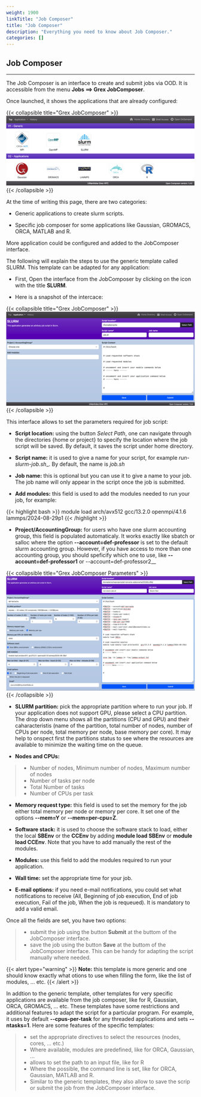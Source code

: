 ```yaml
---
weight: 1900
linkTitle: "Job Composer"
title: "Job Composer"
description: "Everything you need to know about Job Composer."
categories: []
---
```


## Job Composer
---

The Job Composer is an interface to create and submit jobs via OOD. It is accessible from the menu __Jobs ==> Grex JobComposer__. 

Once launched, it shows the applications that are already configured:

{{< collapsible title="Grex JobComposer" >}}
![JobComposer Fron Page](/ood/job-composer.png)
{{< /collapsible >}}

At the time of writing this page, there are two categories:

* Generic applications to create slurm scripts.

* Specific job composer for some applications like Gaussian, GROMACS, ORCA, MATLAB and R. 

More application could be configured and added to the JobComposer interface.

The following will explain the steps to use the generic template called SLURM. This template can be adapted for any application:

* First, Open the interface from the JobComposer by clicking on the icon with the title __SLURM__.

* Here is a snapshot of the intercace:

{{< collapsible title="Grex JobComposer" >}}
![JobComposer Interface](/ood/job-composer-slurm-interface.png)
{{< /collapsible >}}

This interface allows to set the parameters required for job script:

* __Script location:__ using the button _Select Path_, one can navigate through the directories {home or project} to specify the location where the job script will be saved. By default, it saves the script under home directory.

* __Script name:__ it is used to give a name for your script, for example _run-slurm-job.sh__. By default, the name is _job.sh_

* __Job name:__ this is optional but you can use it to give a name to your job. The job name will only appear in the script once the job is submitted.

* __Add modules:__ this field is used to add the modules needed to run your job, for example:

{{< highlight bash >}}
module load arch/avx512  gcc/13.2.0  openmpi/4.1.6 lammps/2024-08-29p1
{{< /highlight >}}

* __Project/AccountingGroup:__ for users who have one slurm accounting group, this field is populated automaticaly. It works exactly like sbatch or salloc where the option __--account=def-professor__ is set to the default slurm accounting group. However, if you have access to more than one accounting group, you should speficify which one to use, like __--account=def-professor1__ or --account=def-professor2__

{{< collapsible title="Grex JobComposer Parameters" >}}
![JobComposer Parameters](/ood/job-composer-parameters.png)
{{< /collapsible >}}

* __SLURM partition:__ pick the appropriate partition where to run your job. If your application does not support GPU, please select a CPU partition. The drop down menu shows all the partitions (CPU and GPU) and their caharacteristis (name of the partition, total number of nodes, number of CPUs per node, total memory per node, base memory per core). It may help to onspect first the partitions status to see where the resources are available to minimize the waiting time on the queue.

* __Nodes and CPUs:__ 

 > * Number of nodes, Minimum number of nodes, Maximum number of nodes
 > * Number of tasks per node
 > * Total Number of tasks
 > * Number of CPUs per task 

* __Memory request type:__ this field is used to set the memory for the job either total memory per node or memory per core. It set one of the options __-\-mem=Y__ or __-\-mem=per-cpu=Z__.

* __Software stack:__ it is used to choose the software stack to load, either the local __SBEnv__ or the __CCEnv__ by adding __module load SBEnv__ or __module load CCEnv__. Note that you have to add manually the rest of the modules.

* __Modules:__ use this field to add the modules required to run your application.

* __Wall time:__ set the appropriate time for your job.

* __E-mail options:__ if you need e-mail notifications, you could set what notifications to receive (All, Beginning of job execution, End of job execution, Fail of the job, When the job is requeued). It is mandatory to add a valid email. 

Once all the fields are set, you have two options:

 > * submit the job using the button __Submit__ at the buttom of the JobComposer interface.
 > * save the job using the button __Save__ at the buttom of the JobComposer interface. This can be handy for adapting the script manually where needed.

{{< alert type="warning" >}}
__Note:__ this template is more generic and one should know exactly what otions to use when filling the form, like the list of modules, ... etc.
{{< /alert >}}

In addtion to the generic template, other templates for very specific applications are available from the job composer, like for R, Gaussian, ORCA, GROMACS, ... etc. These templates have some restrictions and additional features to adapt the script for a particular program. For example, it uses by default __--cpus-per-task__ for any threaded applications and sets __--ntasks=1__. Here are some features of the specific templates:

 > * set the appropriate directives to select the resources (nodes, cores, ... etc.)
 > * Where available, modules are predefined, like for ORCA, Gaussian, ...
 > * allows to set the path to an input file, like for R
 > * Where the possible, the command line is set, like for ORCA, Gaussian, MATLAB and R. 
 > * Similar to the generic templates, they also allow to save the scrip or submit the job from the JobComposer interface.
  
<!-- {{< treeview display="tree" />}} -->

<!-- Changes and update:
* Last reviewed on: Jul 04, 2025.
-->
